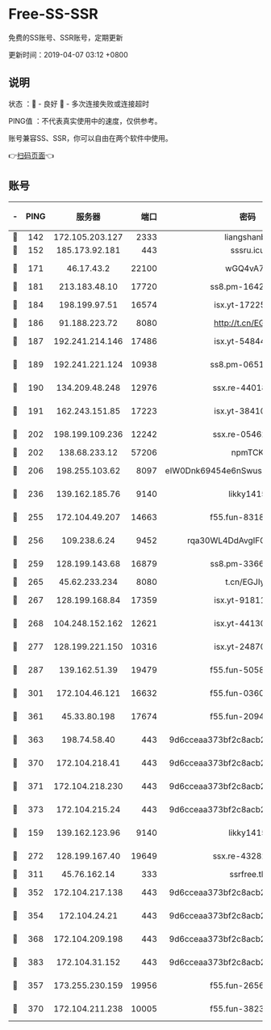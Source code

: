 # Free-SS-SSR

免费的SS账号、SSR账号，定期更新

更新时间：2019-04-07 03:12 +0800

## 说明

状态     ：🙂 - 良好 🙁 - 多次连接失败或连接超时

PING值   ：不代表真实使用中的速度，仅供参考。

账号兼容SS、SSR，你可以自由在两个软件中使用。

👉[扫码页面](https://liesauer.github.io/Free-SS-SSR/)👈

## 账号

|-|PING|服务器|端口|密码|加密方式|区域|
|:----:|:----:|:-----:|-----:|:----:|:----:|:----:|
|🙂|142|172.105.203.127|2333|liangshanbo|chacha20|JP|
|🙂|152|185.173.92.181|443|sssru.icu|rc4-md5|RU|
|🙂|171|46.17.43.2|22100|wGQ4vA7D|aes-256-gcm|RU|
|🙂|181|213.183.48.10|17720|ss8.pm-16426576|rc4-md5|RU|
|🙂|184|198.199.97.51|16574|isx.yt-17225861|aes-256-cfb|US|
|🙂|186|91.188.223.72|8080|http://t.cn/EGJIyrl|rc4-md5|RU|
|🙂|187|192.241.214.146|17486|isx.yt-54844272|aes-256-cfb|US|
|🙂|189|192.241.221.124|10938|ss8.pm-06517363|aes-256-cfb|US|
|🙂|190|134.209.48.248|12976|ssx.re-44018010|aes-256-cfb|US|
|🙂|191|162.243.151.85|17223|isx.yt-38410278|aes-256-cfb|US|
|🙂|202|198.199.109.236|12242|ssx.re-05462515|aes-256-cfb|US|
|🙂|202|138.68.233.12|57206|npmTCK|rc4-md5|US|
|🙂|206|198.255.103.62|8097|eIW0Dnk69454e6nSwuspv9DmS201tQ0D|aes-256-cfb|US|
|🙂|236|139.162.185.76|9140|likky1415|aes-256-cfb|DE|
|🙂|255|172.104.49.207|14663|f55.fun-83188034|aes-256-cfb|SG|
|🙂|256|109.238.6.24|9452|rqa30WL4DdAvgIFG6Fs3znzTa|aes-256-cfb|FR|
|🙂|259|128.199.143.68|16879|ss8.pm-33663366|aes-256-cfb|SG|
|🙂|265|45.62.233.234|8080|t.cn/EGJIyrl|rc4-md5|CA|
|🙂|267|128.199.168.84|17359|isx.yt-91811801|aes-256-cfb|SG|
|🙂|268|104.248.152.162|12621|isx.yt-44130776|aes-256-cfb|SG|
|🙂|277|128.199.221.150|10316|isx.yt-24870485|aes-256-cfb|SG|
|🙂|287|139.162.51.39|19479|f55.fun-50586096|aes-256-cfb|SG|
|🙂|301|172.104.46.121|16632|f55.fun-03609182|aes-256-cfb|SG|
|🙂|361|45.33.80.198|17674|f55.fun-20948197|aes-256-cfb|US|
|🙂|363|198.74.58.40|443|9d6cceaa373bf2c8acb22e60b6a58be6|aes-256-cfb|US|
|🙂|370|172.104.218.41|443|9d6cceaa373bf2c8acb22e60b6a58be6|aes-256-cfb|US|
|🙂|371|172.104.218.230|443|9d6cceaa373bf2c8acb22e60b6a58be6|aes-256-cfb|US|
|🙂|373|172.104.215.24|443|9d6cceaa373bf2c8acb22e60b6a58be6|aes-256-cfb|US|
|🙂|159|139.162.123.96|9140|likky1415|aes-256-cfb|JP|
|🙂|272|128.199.167.40|19649|ssx.re-43282019|aes-256-cfb|SG|
|🙂|311|45.76.162.14|333|ssrfree.tk|rc4|SG|
|🙂|352|172.104.217.138|443|9d6cceaa373bf2c8acb22e60b6a58be6|aes-256-cfb|US|
|🙂|354|172.104.24.21|443|9d6cceaa373bf2c8acb22e60b6a58be6|aes-256-cfb|US|
|🙂|368|172.104.209.198|443|9d6cceaa373bf2c8acb22e60b6a58be6|aes-256-cfb|US|
|🙂|383|172.104.31.152|443|9d6cceaa373bf2c8acb22e60b6a58be6|aes-256-cfb|US|
|🙁|357|173.255.230.159|19956|f55.fun-26563232|aes-256-cfb|US|
|🙁|370|172.104.211.238|10005|f55.fun-38234111|aes-256-cfb|US|
